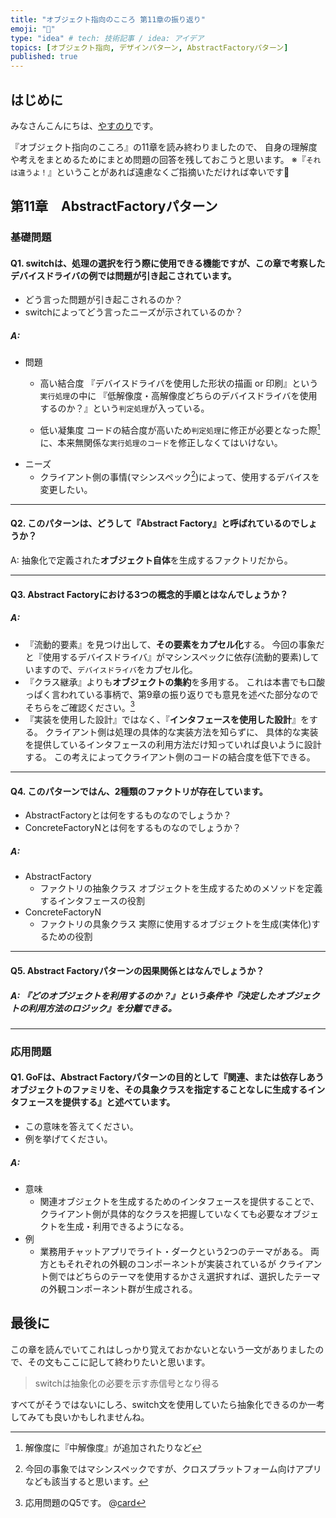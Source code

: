 ```yaml
---
title: "オブジェクト指向のこころ 第11章の振り返り"
emoji: "📗"
type: "idea" # tech: 技術記事 / idea: アイデア
topics: [オブジェクト指向, デザインパターン, AbstractFactoryパターン]
published: true
---
```

## はじめに
みなさんこんにちは、[やすのり](https://twitter.com/Bjp78xoSUd89227)です。

『オブジェクト指向のこころ』の11章を読み終わりましたので、
自身の理解度や考えをまとめるためにまとめ問題の回答を残しておこうと思います。
※『`それは違うよ！`』ということがあれば遠慮なくご指摘いただければ幸いです🙇

## 第11章　AbstractFactoryパターン

### 基礎問題
#### Q1. switchは、処理の選択を行う際に使用できる機能ですが、この章で考察したデバイスドライバの例では問題が引き起こされています。
- どう言った問題が引き起こされるのか？
- switchによってどう言ったニーズが示されているのか？
##### A:
- 問題
  - 高い結合度
  『デバイスドライバを使用した形状の描画 or 印刷』という`実行処理`の中に
  『低解像度・高解像度どちらのデバイスドライバを使用するのか？』という`判定処理`が入っている。

  - 低い凝集度
  コードの結合度が高いため`判定処理`に修正が必要となった際[^1]に、本来無関係な`実行処理のコード`を修正しなくてはいけない。
  [^1]: 解像度に『中解像度』が追加されたりなど
- ニーズ
  - クライアント側の事情(マシンスペック[^2])によって、使用するデバイスを変更したい。
  [^2]: 今回の事象ではマシンスペックですが、クロスプラットフォーム向けアプリなども該当すると思います。

---

#### Q2. このパターンは、どうして『Abstract Factory』と呼ばれているのでしょうか？
 A: 抽象化で定義された**オブジェクト自体**を生成するファクトリだから。

---

#### Q3. Abstract Factoryにおける3つの概念的手順とはなんでしょうか？
##### A:
- 『流動的要素』を見つけ出して、**その要素をカプセル化**する。
  今回の事象だと『使用するデバイスドライバ』がマシンスペックに依存(流動的要素)していますので、`デバイスドライバ`をカプセル化。
- 『クラス継承』よりも**オブジェクトの集約**を多用する。
  これは本書でも口酸っぱく言われている事柄で、第9章の振り返りでも意見を述べた部分なのでそちらをご確認ください。[^3]
  [^3]: 応用問題のQ5です。
  @[card](https://zenn.dev/yasuorizumi/articles/object-orientation-summary-9)
- 『実装を使用した設計』ではなく、『**インタフェースを使用した設計**』をする。
  クライアント側は処理の具体的な実装方法を知らずに、
  具体的な実装を提供しているインタフェースの利用方法だけ知っていれば良いように設計する。
  この考えによってクライアント側のコードの結合度を低下できる。


---

#### Q4. このパターンではん、2種類のファクトリが存在しています。
- AbstractFactoryとは何をするものなのでしょうか？
- ConcreteFactoryNとは何をするものなのでしょうか？
##### A:
- AbstractFactory
  - ファクトリの抽象クラス
    オブジェクトを生成するためのメソッドを定義するインタフェースの役割
- ConcreteFactoryN
  - ファクトリの具象クラス
    実際に使用するオブジェクトを生成(実体化)するための役割


---

#### Q5. Abstract Factoryパターンの因果関係とはなんでしょうか？
##### A: 『どのオブジェクトを利用するのか？』という条件や『決定したオブジェクトの利用方法のロジック』を分離できる。

---

### 応用問題
#### Q1. GoFは、Abstract Factoryパターンの目的として『関連、または依存しあうオブジェクトのファミリを、その具象クラスを指定することなしに生成するインタフェースを提供する』と述べています。
- この意味を答えてください。
- 例を挙げてください。
##### A:
- 意味
  - 関連オブジェクトを生成するためのインタフェースを提供することで、
  クライアント側が具体的なクラスを把握していなくても必要なオブジェクトを生成・利用できるようになる。
- 例
  - 業務用チャットアプリでライト・ダークという2つのテーマがある。
    両方ともそれぞれの外観のコンポーネントが実装されているが
    クライアント側ではどちらのテーマを使用するかさえ選択すれば、選択したテーマの外観コンポーネント群が生成される。

## 最後に
この章を読んでいてこれはしっかり覚えておかないとないう一文がありましたので、その文もここに記して終わりたいと思います。

> switchは抽象化の必要を示す赤信号となり得る

すべてがそうではないにしろ、switch文を使用していたら抽象化できるのか一考してみても良いかもしれませんね。